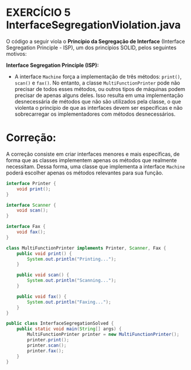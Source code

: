 # **EXERCÍCIO 5 InterfaceSegregationViolation.java** 

O código a seguir viola o **Princípio da Segregação de Interface** (Interface Segregation Principle - ISP), um dos princípios SOLID, pelos seguintes motivos: 

**Interface Segregation Principle (ISP):**

* A interface `Machine` força a implementação de três métodos: `print()`, `scan()` e `fax()`. No entanto, a classe `MultiFunctionPrinter` pode não precisar de todos esses métodos, ou outros tipos de máquinas podem precisar de apenas alguns deles. Isso resulta em uma implementação desnecessária de métodos que não são utilizados pela classe, o que violenta o princípio de que as interfaces devem ser específicas e não sobrecarregar os implementadores com métodos desnecessários.

# **Correção:**

A correção consiste em criar interfaces menores e mais específicas, de forma que as classes implementem apenas os métodos que realmente necessitam. Dessa forma, uma classe que implementa a interface `Machine` poderá escolher apenas os métodos relevantes para sua função. 

```java 
interface Printer {
    void print();
}

interface Scanner {
    void scan();
}

interface Fax {
    void fax();
}

class MultiFunctionPrinter implements Printer, Scanner, Fax {
    public void print() {
        System.out.println("Printing...");
    }

    public void scan() {
        System.out.println("Scanning...");
    }

    public void fax() {
        System.out.println("Faxing...");
    }
}

public class InterfaceSegregationSolved {
    public static void main(String[] args) {
        MultiFunctionPrinter printer = new MultiFunctionPrinter();
        printer.print();
        printer.scan();
        printer.fax();
    }
}
```
